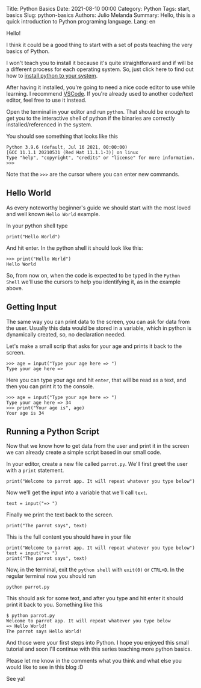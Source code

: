 Title: Python Basics
Date: 2021-08-10 00:00
Category: Python
Tags: start, basics
Slug: python-basics
Authors: Julio Melanda
Summary: Hello, this is a quick introduction to Python programing language.
Lang: en

Hello!

I think it could be a good thing to start with a set of posts teaching the very basics of Python.

I won't teach you to install it because it's quite straightforward and if will be a different process for each operating system. So, just click here to find out how to [install python to your system](https://wiki.python.org/moin/BeginnersGuide/Download).

After having it installed, you're going to need a nice code editor to use while learning. I recommend [VSCode](https://code.visualstudio.com/download). If you're already used to another code/text editor, feel free to use it instead.

Open the terminal in your editor and run `python`. That should be enough to get you to the interactive shell of python if the binaries are correctly installed/referenced in the system.

You should see something that looks like this

```python3
Python 3.9.6 (default, Jul 16 2021, 00:00:00) 
[GCC 11.1.1 20210531 (Red Hat 11.1.1-3)] on linux
Type "help", "copyright", "credits" or "license" for more information.
>>> 
```

Note that the `>>>` are the cursor where you can enter new commands.

## Hello World

As every noteworthy beginner's guide we should start with the most loved and well known `Hello World` example.

In your python shell type

```python3
print("Hello World")
```

And hit enter. In the python shell it should look like this:

```python3
>>> print("Hello World")
Hello World
```

So, from now on, when the code is expected to be typed in the `Python Shell` we'll use the cursors to help you identifying it, as in the example above.

## Getting Input

The same way you can print data to the screen, you can ask for data from the user. Usually this data would be stored in a variable, which in python is dynamically created, so, no declaration needed.

Let's make a small scrip that asks for your age and prints it back to the screen.

```python3
>>> age = input("Type your age here => ")
Type your age here => 
```

Here you can type your age and hit `enter`, that will be read as a text, and then you can print it to the console.

```python3
>>> age = input("Type your age here => ")
Type your age here => 34
>>> print("Your age is", age)
Your age is 34
```

## Running a Python Script

Now that we know how to get data from the user and print it in the screen we can already create a simple script based in our small code.

In your editor, create a new file called `parrot.py`. We'll first greet the user with a `print` statement.

```python3
print("Welcome to parrot app. It will repeat whatever you type below")
```

Now we'll get the input into a variable that we'll call `text`.

```python3
text = input("=> ")
```

Finally we print the text back to the screen.

```python3
print("The parrot says", text)
```

This is the full content you should have in your file

```python3
print("Welcome to parrot app. It will repeat whatever you type below")
text = input("=> ")
print("The parrot says", text)
```

Now, in the terminal, exit the `python shell` with `exit(0)` or `CTRL+D`. In the regular terminal now you should run 

```shellscript
python parrot.py
```

This should ask for some text, and after you type and hit enter it should print it back to you. Something like this

```shellscript
$ python parrot.py
Welcome to parrot app. It will repeat whatever you type below
=> Hello World!
The parrot says Hello World!
```

And those were your first steps into Python. I hope you enjoyed this small tutorial and soon I'll continue with this series teaching more python basics.

Please let me know in the comments what you think and what else you would like to see in this blog :D

See ya!